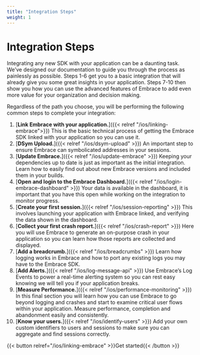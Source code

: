 ```yaml
---
title: "Integration Steps"
weight: 1
---
```


# Integration Steps

Integrating any new SDK with your application can be a daunting task. We’ve
designed our documentation to guide you through the process as painlessly as
possible. Steps 1-6 get you to a basic integration that will already give you
some great insights in your application. Steps 7-10 then show you how you can
use the advanced features of Embrace to add even more value for your
organization and decision making.

Regardless of the path you choose, you will be performing the following common
steps to complete your integration:


1. [**Link Embrace with your application.**]({{< relref "/ios/linking-embrace">}}) This is the basic technical process of getting the Embrace SDK linked with your application so you can use it.
1. [**DSym Upload.**]({{< relref "/ios/dsym-upload" >}}) An important step to ensure Embrace can symbolicated addresses in your sessions.
1. [**Update Embrace.**]({{< relref "/ios/update-embrace" >}}) Keeping your dependencies up to date is just as important as the initial integration. Learn how to easily find out about new Embrace versions and included them in your builds.
1. [**Open and login to the Embrace Dashboard.**]({{< relref "/ios/login-embrace-dashboard" >}}) Your data is available in the dashboard, it is important that you have this open while working on the integration to monitor progress.
1. [**Create your first session.**]({{< relref "/ios/session-reporting" >}}) This involves launching your application with Embrace linked, and verifying the data shown in the dashboard.
1. [**Collect your first crash report.**]({{< relref "/ios/crash-report" >}}) Here you will use Embrace to generate an on-purpose crash in your application so you can learn how those reports are collected and displayed.
1. [**Add a breadcrumb.**]({{< relref "/ios/breadcrumbs" >}}) Learn how logging works in Embrace and how to port any existing logs you may have to the Embrace SDK.
1. [**Add Alerts.**]({{< relref "/ios/log-message-api" >}}) Use Embrace’s Log Events to power a real-time alerting system so you can rest easy knowing we will tell you if your application breaks.
1. [**Measure Performance.**]({{< relref "/ios/performance-monitoring" >}}) In this final section you will learn how you can use Embrace to go beyond logging and crashes and start to examine critical user flows within your application. Measure performance, completion and abandonment easily and consistently.
1. [**Know your users.**]({{< relref "/ios/identify-users" >}}) Add your own custom identifiers to users and sessions to make sure you can aggregate and find sessions correctly.

{{< button relref="/ios/linking-embrace" >}}Get started{{< /button >}}
